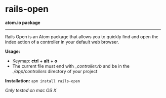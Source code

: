 # rails-open

**atom.io package**
***
Rails Open is an Atom package that allows you to quickly find and open
the index action of a controller in your default web browser.

**Usage:**  
* Keymap: **ctrl** + **alt** + **o**
* The current file must end with *_controller.rb* and be in the *./app/controllers* directory of your project

**Installation:**
`apm install rails-open`

_Only tested on mac OS X_
